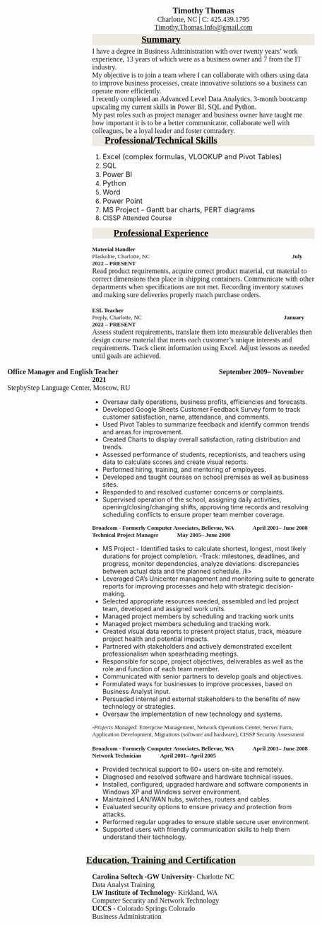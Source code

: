 <p style="font-size:19px; font-family:'Times New Roman', serif; text-align:center; line-height:115%; margin:0;"><strong>Timothy Thomas</strong></p>
<p style="font-size:16px; font-family:'Times New Roman', serif; text-align:center; line-height:115%; margin:0;">
    Charlotte, NC <strong>|</strong> C: 425.439.1795
</p>
<p style="font-size:16px; font-family:'Times New Roman', serif; text-align:center; line-height:115%; margin:0; margin-bottom:5px;">
    <a href="mailto:Timothy.Thomas.Info@gmail.com">Timothy.Thomas.Info@gmail.com</a>
</p>

<p style='margin-right:0in;margin-left:2.0in;font-size:13px;font-family:"Times New Roman",serif;margin:0;text-align:center;text-indent:-2.0in;background:#EEECE1; margin-bottom:5px;'><strong><u><span style="font-size:21px;color:black;">Summary</span></u></strong></p>

<p style='margin-right:0in;margin-left:0in;font-size:13px;font-family:"Times New Roman",serif;margin:0in;'><span style="font-size:16px;">I have a degree in Business Administration with over twenty years&rsquo; work experience, 13 years of which were as a business owner and 7 from the IT industry.</span></p>
<p style='margin-right:0in;margin-left:0in;font-size:13px;font-family:"Times New Roman",serif;margin:0in;'><span style="font-size:16px;">My objective is to join a team where I can collaborate with others using data to improve business processes, create innovative solutions so a business can operate more efficiently.</span></p>
<p style='margin-right:0in;margin-left:0in;font-size:13px;font-family:"Times New Roman",serif;margin:0in;'><span style="font-size:16px;">I recently completed an Advanced Level Data Analytics, 3-month bootcamp upscaling my current skills in Power BI, SQL and Python.</span></p>
<p style='margin-right:0in;margin-left:0in;font-size:13px;font-family:"Times New Roman",serif;margin:0in;'><span style="font-size:16px;">My past roles such as project manager and business owner have taught me how important it is to be a better communicator, collaborate well with colleagues, be a loyal leader and foster comradery.</span></p>
<p style='margin-right:0in;margin-left:2.0in;font-size:13px;font-family:"Times New Roman",serif;margin:0in;text-align:center;text-indent:-2.0in;background:#EEECE1;'><strong><u><span style="font-size:21px;color:black;">Professional/Technical Skills</span></u></strong></p>
<ul style="list-style-type: undefined;">
    <li><span style="font-size:16px;">Excel (complex formulas, VLOOKUP and Pivot Tables)</span></li>
    <li><span style="font-size:16px;">SQL</span></li>
    <li><span style="font-size:16px;">Power BI</span></li>
    <li><span style="font-size:16px;">Python</span></li>
    <li><span style="font-size:16px;">Word</span></li>
    <li><span style="font-size:16px;">Power Point</span></li>
    <li><span style="font-size:16px;">MS Project - Gantt bar charts, PERT diagrams</span></li>
    <li>CISSP Attended Course</li>
</ul>
<p style='margin-right:0in;margin-left:2.0in;font-size:13px;font-family:"Times New Roman",serif;margin:0in;margin-top:0in;margin-bottom:12.0pt;text-align:center;text-indent:-2.0in;background:#EEECE1;'>
    <strong><u><span style="font-size:21px;color:black;">Professional Experience</span></u></strong>
</p>

<p style='margin-right:0in;margin-left:0in;font-size:13px;font-family:"Times New Roman",serif;margin:0in;'><strong>Material Handler</strong></p>
<p style='margin-right:0in;margin-left:0in;font-size:13px;font-family:"Times New Roman",serif;margin:0in;'>Plaskolite, Charlotte, NC<strong>&nbsp; &nbsp; &nbsp; &nbsp; &nbsp; &nbsp; &nbsp; &nbsp; &nbsp; &nbsp; &nbsp; &nbsp; &nbsp; &nbsp; &nbsp; &nbsp; &nbsp; &nbsp; &nbsp; &nbsp; &nbsp; &nbsp; &nbsp; &nbsp; &nbsp; &nbsp; &nbsp; &nbsp; &nbsp; &nbsp; &nbsp; &nbsp; &nbsp; &nbsp; &nbsp; &nbsp; &nbsp; &nbsp; &nbsp; &nbsp; &nbsp; &nbsp; &nbsp;&nbsp; &nbsp; &nbsp; &nbsp; &nbsp; &nbsp; &nbsp; July 2022 &ndash; PRESENT</strong></p>

<p style='margin-right:0in;margin-left:0in;font-size:13px;font-family:"Times New Roman",serif;margin:0in;'><strong><span style="font-size:13px;"></span></strong></p>
<p style='margin-right:0in;margin-left:0in;font-size:13px;font-family:"Times New Roman",serif;margin:0in;'><span style="font-size:16px;">Read product requirements, acquire correct product material, cut material to correct dimensions then place in shipping containers. Communicate with other departments when specifications are not met. Recording inventory statuses and making sure deliveries properly match purchase orders.&nbsp; &nbsp; &nbsp; &nbsp; &nbsp; &nbsp;&nbsp;</span></p>
<p style='margin-right:0in;margin-left:2.0in;font-size:13px;font-family:"Times New Roman",serif;margin:0in;text-indent:-2.0in;'><strong><span style="font-size:16px;">&nbsp;</span></strong></p>

<p style='margin-right:0in;margin-left:0in;font-size:13px;font-family:"Times New Roman",serif;margin:0in;'><strong>ESL Teacher</strong></p>
<p style='margin-right:0in;margin-left:0in;font-size:13px;font-family:"Times New Roman",serif;margin:0in;'>Preply, Charlotte, NC<strong>&nbsp; &nbsp; &nbsp; &nbsp; &nbsp; &nbsp; &nbsp; &nbsp; &nbsp; &nbsp; &nbsp; &nbsp; &nbsp; &nbsp; &nbsp; &nbsp; &nbsp; &nbsp; &nbsp; &nbsp; &nbsp; &nbsp; &nbsp; &nbsp; &nbsp; &nbsp; &nbsp; &nbsp; &nbsp; &nbsp; &nbsp; &nbsp; &nbsp; &nbsp; &nbsp; &nbsp; &nbsp; &nbsp; &nbsp; &nbsp; &nbsp; &nbsp; &nbsp;&nbsp; &nbsp; &nbsp; &nbsp; &nbsp; &nbsp; &nbsp; January 2022 &ndash; PRESENT</strong></p>
<p style='margin-right:0in;margin-left:0in;font-size:13px;font-family:"Times New Roman",serif;margin:0in;'><strong><span style="font-size:13px;"></span></strong></p>
<p style='margin-right:0in;margin-left:0in;font-size:13px;font-family:"Times New Roman",serif;margin:0in;'><span style="font-size:16px;">Assess student requirements, translate them into measurable deliverables then design course material that meets each customer’s unique interests and requirements. Track client information using Excel. Adjust lessons as needed until goals are achieved.&nbsp; &nbsp; &nbsp; &nbsp; &nbsp; &nbsp;&nbsp;</span></p>
<p style='margin-right:0in;margin-left:2.0in;font-size:13px;font-family:"Times New Roman",serif;margin:0in;text-indent:-2.0in;'><strong><span style="font-size:16px;">&nbsp;</span></strong></p>

<p style='margin-right:0in;margin-left:2.0in;font-size:13px;font-family:"Times New Roman",serif;margin:0in;text-indent:-2.0in;'><strong><span style="font-size:16px;">Office Manager and English Teacher</span></strong><span style="font-size:16px;">&nbsp;&nbsp; &nbsp; &nbsp; &nbsp; &nbsp; &nbsp; &nbsp; &nbsp; &nbsp; &nbsp; &nbsp; &nbsp; &nbsp; &nbsp; &nbsp; &nbsp; &nbsp; &nbsp; &nbsp; &nbsp; &nbsp; &nbsp; &nbsp; &nbsp; &nbsp; &nbsp; &nbsp; &nbsp;&nbsp;<strong>September 2009&ndash; November 2021</strong></span></p>
<p style='margin-right:0in;margin-left:2.0in;font-size:13px;font-family:"Times New Roman",serif;margin:0in;text-indent:-2.0in;'><span style="font-size:16px;">StepbyStep Language Center, Moscow, RU</span></p>
<p style='margin-right:0in;margin-left:2.0in;font-size:13px;font-family:"Times New Roman",serif;margin:0in;text-indent:-2.0in;'><strong><span style="font-size:16px;"></span></strong></p>
<ul style="list-style-type: disc;">
    <li>Oversaw daily operations, business profits, efficiencies and forecasts.</li>
    <li>Developed Google Sheets Customer Feedback Survey form to track customer satisfaction, name, attendance, and comments.</li>
    <li>Used Pivot Tables to summarize feedback and identify common trends and areas for improvement.</li>
    <li>Created Charts to display overall satisfaction, rating distribution and trends.</li>
    <li>Assessed performance of students, receptionists, and teachers using data to calculate scores and create visual reports.</li>
    <li>Performed hiring, training, and mentoring of employees.</li>
    <li>Developed and taught courses on school premises as well as business sites.</li>
    <li>Responded to and resolved customer concerns or complaints.</li>
    <li>Supervised operation of the school, assigning daily activities, opening/closing/changing shifts, approving time records and resolving scheduling conflicts to ensure proper team member coverage.</li>
</ul>
<p style='margin-right:0in;margin-left:0in;font-size:13px;font-family:"Times New Roman",serif;margin:0in;'><strong>Broadcom - Formerly Computer Associates, Bellevue, WA</strong>&nbsp; &nbsp; &nbsp; &nbsp; &nbsp; &nbsp;&nbsp; <strong>April 2001&ndash; June 2008</strong>
<p style='margin-right:0in;margin-left:0in;font-size:13px;font-family:"Times New Roman",serif;margin:0in;'><strong>Technical Project Manager</strong> &nbsp; &nbsp; &nbsp; &nbsp; &nbsp; &nbsp;&nbsp;<strong>May 2005&ndash; June 2008</strong>

<ul style="list-style-type: disc;">
    <li>MS Project - Identified tasks to calculate shortest, longest, most likely durations for project completion.
-Track: milestones, deadlines, and progress, monitor dependencies, analyze deviations: discrepancies between actual data and the planned schedule.
/li>
    <li>Leveraged CA’s Unicenter management and monitoring suite to generate reports for improving processes and help with strategic decision-making.</li>
    <li>Selected appropriate resources needed, assembled and led project team, developed and assigned work units.</li>
    <li>Managed project members by scheduling and tracking work units</li>
    <li>Managed project members scheduling and tracking work.</li>
    <li>Created visual data reports to present project status, track, measure project health and potential impacts.</li>
    <li>Partnered with stakeholders and actively demonstrated excellent professionalism when spearheading meetings.</li>
    <li>Responsible for scope, project objectives, deliverables as well as the role and function of each team member.</li>
    <li>Communicated with senior partners to develop goals and objectives.</li>
    <li>Formulated ways for businesses to improve processes, based on Business Analyst input.</li>
    <li>Persuaded internal and external stakeholders to the benefits of new technology or strategies.</li>
    <li>Oversaw the implementation of new technology and systems.</li>
    </ul>
<p style='margin-right:0in;margin-left:.5in;font-size:13px;font-family:"Times New Roman",serif;margin:0in;margin-top:0in;margin-bottom:0in;'>-<em>Projects Managed</em>: Enterprise Management, Network Operations Center, Server Farm, Application Development, Migrations (software and hardware), CISSP Security Assessment</p>
<p style='margin-right:0in;margin-left:.25in;font-size:13px;font-family:"Times New Roman",serif;margin:0in;margin-top:0in;margin-bottom:0in;'><strong>&nbsp;</strong></p>

<p style='margin-right:0in;margin-left:0in;font-size:13px;font-family:"Times New Roman",serif;margin:0in;'><strong>Broadcom - Formerly Computer Associates, Bellevue, WA</strong>&nbsp; &nbsp; &nbsp; &nbsp; &nbsp; &nbsp;&nbsp; <strong>April 2001&ndash; June 2008</strong>
<p style='margin-right:0in;margin-left:0in;font-size:13px;font-family:"Times New Roman",serif;margin:0in;'><strong>Network Technician</strong> &nbsp; &nbsp; &nbsp; &nbsp; &nbsp; &nbsp;&nbsp;<strong>April 2001&ndash; April 2005</strong>
<ul style="list-style-type: disc;">
    <li>Provided technical support to 60+ users on-site and remotely.</li>
    <li>Diagnosed and resolved software and hardware technical issues.</li>
    <li>Installed, configured, upgraded hardware and software components in Windows XP and Windows server environment.</li>
    <li>Maintained LAN/WAN hubs, switches, routers and cables.</li>
    <li>Evaluated security options to ensure privacy and protection from attacks.</li>
    <li>Performed regular upgrades to ensure stable secure user environment.</li>
    <li>Supported users with friendly communication skills to help them understand their technology.</li>
</ul>    

<p style='margin-right:0in;margin-left:0in;font-size:13px;font-family:"Times New Roman",serif;margin:0in;'><span style="font-size:16px;">&nbsp;</span></p>
<p style='margin-right:0in;margin-left:2.0in;font-size:13px;font-family:"Times New Roman",serif;margin:0in;margin-top:0in;margin-bottom:12.0pt;text-align:center;text-indent:-2.0in;background:#EEECE1;'><strong><u><span style="font-size:21px;color:black;">Education, Training and Certification</span></u></strong></p>
<p style='margin-right:0in;margin-left:0in;font-size:13px;font-family:"Times New Roman",serif;margin:0in;'><strong><span style="font-size:16px;"></span></strong></p>
<p style='margin-right:0in;margin-left:0in;font-size:13px;font-family:"Times New Roman",serif;margin:0in;'><strong><span style="font-size:16px;">Carolina Softech -GW University</span></strong><span style="font-size:16px;">- Charlotte NC</span></p>
<p style='margin-right:0in;margin-left:0in;font-size:13px;font-family:"Times New Roman",serif;margin:0in;'><span style="font-size:16px;">Data Analyst Training &nbsp; &nbsp; &nbsp;</span></p>


<p style='margin-right:0in;margin-left:0in;font-size:13px;font-family:"Times New Roman",serif;margin:0in;border:none;'><strong><span style="font-size:16px;">LW Institute of Technology</span></strong><span style="font-size:16px;">- Kirkland, WA</span></p>
<p style='margin-right:0in;margin-left:0in;font-size:13px;font-family:"Times New Roman",serif;margin:0in;border:none;'><span style="font-size:16px;">Computer Security and Network Technology</span></p>

<p style='margin-right:0in;margin-left:0in;font-size:13px;font-family:"Times New Roman",serif;margin:0in;border:none;'><strong><span style="font-size:16px;">UCCS</span></strong><span style="font-size:16px;">&nbsp;- Colorado Springs Colorado</span></p>
<p style='margin-right:0in;margin-left:0in;font-size:13px;font-family:"Times New Roman",serif;margin:0in;border:none;'><span style="font-size:16px;">Business Administration</span></p>
<p style='margin-right:0in;margin-left:0in;font-size:13px;font-family:"Times New Roman",serif;margin:0in;line-height:150%;border:none;'><span style="font-size:16px;line-height:150%;">&nbsp;</span></p>

